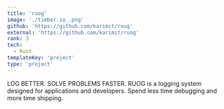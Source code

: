 ```yaml
---
title: 'ruog'
image: './timber.io_.png'
github: 'https://github.com/karimit/roug'
external: 'https://github.com/karimit/ruog'
rank: 3
tech:
  - Rust
templateKey: 'project'
type: 'project'
---
```


LOG BETTER. SOLVE PROBLEMS FASTER.
RUOG is a logging system designed for applications and developers. Spend less time debugging and more time shipping.